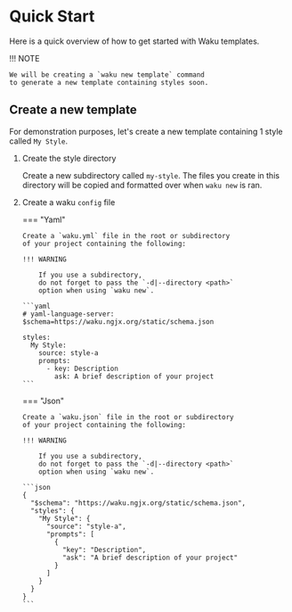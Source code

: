 # Quick Start

Here is a quick overview of how to get started with Waku templates.

!!! NOTE

    We will be creating a `waku new template` command
    to generate a new template containing styles soon.

## Create a new template

For demonstration purposes,
let's create a new template containing 1 style called `My Style`.

1.  Create the style directory

    Create a new subdirectory called `my-style`.
    The files you create in this directory
    will be copied and formatted over when `waku new` is ran.

1.  Create a waku `config` file

    === "Yaml"

        Create a `waku.yml` file in the root or subdirectory
        of your project containing the following:

        !!! WARNING

            If you use a subdirectory,
            do not forget to pass the `-d|--directory <path>`
            option when using `waku new`.

        ```yaml
        # yaml-language-server: $schema=https://waku.ngjx.org/static/schema.json

        styles:
          My Style:
            source: style-a
            prompts:
              - key: Description
                ask: A brief description of your project
        ```

    === "Json"

        Create a `waku.json` file in the root or subdirectory
        of your project containing the following:

        !!! WARNING

            If you use a subdirectory,
            do not forget to pass the `-d|--directory <path>`
            option when using `waku new`.

        ```json
        {
          "$schema": "https://waku.ngjx.org/static/schema.json",
          "styles": {
            "My Style": {
              "source": "style-a",
              "prompts": [
                {
                  "key": "Description",
                  "ask": "A brief description of your project"
                }
              ]
            }
          }
        }
        ```
